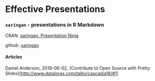 # Effective Presentations


### `xaringan` - presentations in R Markdown

CRAN: [xaringan: Presentation Ninja](https://cran.r-project.org/web/packages/xaringan/index.html)

github: [xaringan](https://github.com/yihui/xaringan)

#### Articles

Daniel Anderson, 2018-06-02, (Contribute to Open Source with Pretty Slides)[http://www.datalorax.com/talks/cascadia18/#1]


